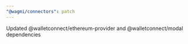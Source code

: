 ```yaml
---
"@wagmi/connectors": patch
---
```


Updated @walletconnect/ethereum-provider and @walletconnect/modal dependencies
